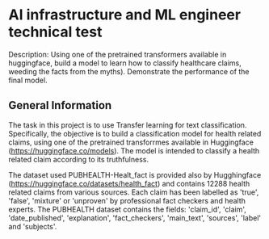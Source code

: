# AI infrastructure and ML engineer technical test

Description: Using one of the pretrained transformers available in huggingface, build a model
to learn how to classify healthcare claims, weeding the facts from the myths). Demonstrate the
performance of the final model.

## General Information

The task in this project is to use Transfer learning for text classification. Specifically, the objective is to build a classification model for health related claims, using one of the pretrained transforrmes available in Huggingface (https://huggingface.co/models). The model is intended to classify a health related claim according to its truthfulness.

The dataset used PUBHEALTH-Healt_fact is provided also by Hugghingface (https://huggingface.co/datasets/health_fact) and contains 12288 health related claims from various sources. Each claim has been labelled as 'true', 'false', 'mixture' or 'unproven' by professional fact checkers and health experts. The PUBHEALTH dataset contains the fields: 'claim_id', 'claim', 'date_published', 'explanation', 'fact_checkers', 'main_text', 'sources', 'label' and 'subjects'.

